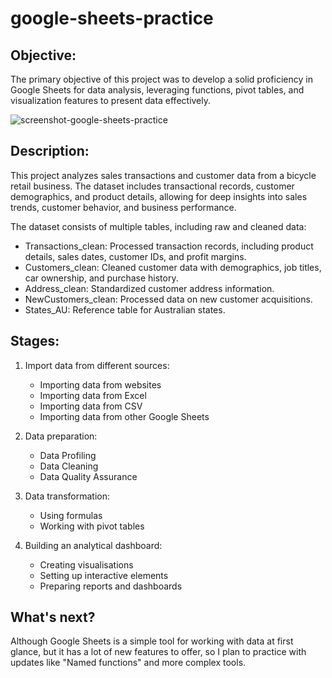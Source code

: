# google-sheets-practice

## Objective:
The primary objective of this project was to develop a solid proficiency in Google Sheets for data analysis, leveraging functions, pivot tables, and visualization features to present data effectively.

![screenshot-google-sheets-practice](https://github.com/user-attachments/assets/32298d18-4c45-47e8-b6b1-9ecb3a14b1de)

## Description:
This project analyzes sales transactions and customer data from a bicycle retail business. The dataset includes transactional records, customer demographics, and product details, allowing for deep insights into sales trends, customer behavior, and business performance.

The dataset consists of multiple tables, including raw and cleaned data:
- Transactions_clean: Processed transaction records, including product details, sales dates, customer IDs, and profit margins.
- Customers_clean: Cleaned customer data with demographics, job titles, car ownership, and purchase history.
- Address_clean: Standardized customer address information.
- NewCustomers_clean: Processed data on new customer acquisitions.
- States_AU: Reference table for Australian states.

## Stages:
1. Import data from different sources:
    - Importing data from websites
    - Importing data from Excel
    - Importing data from CSV
    - Importing data from other Google Sheets

2. Data preparation:
    - Data Profiling
    - Data Cleaning
    - Data Quality Assurance

3. Data transformation:
    - Using formulas
    - Working with pivot tables

4. Building an analytical dashboard:
    - Creating visualisations
    - Setting up interactive elements
    - Preparing reports and dashboards

## What's next?
Although Google Sheets is a simple tool for working with data at first glance, but it has a lot of new features to offer, so I plan to practice with updates like "Named functions" and more complex tools.
